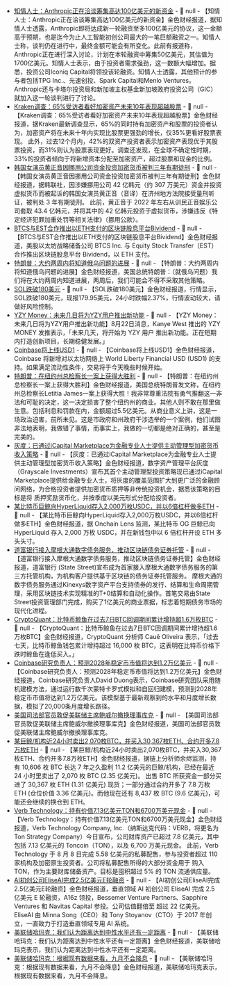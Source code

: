 - [知情人士：Anthropic正在洽谈筹集高达100亿美元的新资金](https://flash.jin10.com/detail/20250822013601731800) - 📰 null - 【知情人士：Anthropic正在洽谈筹集高达100亿美元的新资金】金色财经报道，据知情人士透露，Anthropic即将达成新一轮融资至多100亿美元的协议，这一金额高于预期，也是迄今为止人工智能初创公司最大的一笔巨额融资之一。知情人士称，谈判仍在进行中，最终金额可能会有所变化。此前有报道称，Anthropic正在进行深入讨论，计划在本轮融资中筹集50亿美元，其估值为1700亿美元。知情人士表示，由于投资者需求强劲，这一数额大幅增加。据悉，投资公司Iconiq Capital将领投该轮融资。知情人士透露，其他预计的参与者包括TPG Inc.、光速创投、Spark Capital和Menlo Ventures。Anthropic还与卡塔尔投资局和新加坡主权基金新加坡政府投资公司（GIC）就加入这一轮谈判进行了讨论。
- [Kraken调查：65%受访者看好加密资产未来10年表现超越股票](https://www.coindesk.com/markets/2025/08/21/majority-of-dual-asset-investors-see-crypto-outpacing-stocks-over-next-decade-kraken-survey) - 📰 null - 【Kraken调查：65%受访者看好加密资产未来10年表现超越股票】金色财经报道，据Kraken最新调查显示，65%的同时持有加密资产和股票的投资者认为，加密资产将在未来十年内实现比股票更强劲的增长，仅35%更看好股票表现。 
此外，过去12个月内，42%的双资产投资者表示加密资产表现优于其股票投资，而31%则认为股票表现更好。调查还发现，在全球不确定性时期，33%的投资者倾向于将新增资本分配至加密资产，超过股票和现金的比例。
- [韩国女演员黄正音因挪用公司资金投资加密货币被判三年有期徒刑](https://www.yna.co.kr/view/AKR20250617111400005) - 📰 null - 【韩国女演员黄正音因挪用公司资金投资加密货币被判三年有期徒刑】金色财经报道，据韩联社，因涉嫌挪用公司 42 亿韩元（约 307 万美元）资金并投资虚拟货币而被起诉的韩国女演员黄正音（音译）在济州地方法院接受量刑听证，被判处 3 年有期徒刑。 
此前，黄正音于 2022 年左右从训民正音娱乐公司套取 43.4 亿韩元，并将其中的 42 亿韩元投资于虚拟货币，涉嫌违反《特定经济犯罪加重处罚等相关法律》（挪用公款）。
- [BTCS与EST合作推出以ETH支付的区块链股息平台Bividend](https://x.com/NasdaqBTCS/status/1958576606168945099) - 📰 null - 【BTCS与EST合作推出以ETH支付的区块链股息平台Bividend】金色财经报道，美股以太坊战略储备公司 BTCS Inc. 与 Equity Stock Transfer（EST）合作推出区块链股息平台 Bividend，以 ETH 支付。
- [特朗普：大约两周内将知道俄乌问题的进展](https://flash.jin10.com/detail/20250822005608065800) - 📰 null - 【特朗普：大约两周内将知道俄乌问题的进展】金色财经报道，美国总统特朗普：（就俄乌问题）我们将在大约两周内知道进展，两周后，我们可能会不得不采取其他策略。
- [SOL跌破180美元]() - 📰 null - 【SOL跌破180美元】金色财经报道，行情显示，SOL跌破180美元，现报179.95美元，24小时跌幅2.37%，行情波动较大，请做好风险控制。
- [YZY Money：未来几日将为YZY用户推出新功能](https://x.com/YZY_MNY/status/1958561178453672382) - 📰 null - 【YZY Money：未来几日将为YZY用户推出新功能】8月22日消息，Kanye West 推出的 YZY MONEY 发推表示，「未来几天，将开始为 YZY 用户 推出新功能。正在短期内打造创新项目，长期稳健发展。」
- [Coinbase将上线USD1](https://x.com/CoinbaseAssets/status/1958572537295589801) - 📰 null - 【Coinbase将上线USD1】金色财经报道，Coinbase 将新增对以太坊网络上 World Liberty Financial USD (USD1) 的支持。如果满足流动性条件，交易将于今天晚些时候开始。
- [特朗普：在纽约州总检察长一案上获得大胜利](https://flash.jin10.com/detail/20250822000707168800) - 📰 null - 【特朗普：在纽约州总检察长一案上获得大胜利】金色财经报道，美国总统特朗普发文称，在纽约州总检察长Letitia James一案上获得大胜！我非常尊重法院有勇气推翻这一非法和可耻的决定，这一决定损害了整个纽约州的商业。其他人则不敢在那里做生意。包括利息和罚款在内，金额超过5.5亿美元。从商业意义上讲，这是一场政治迫害，前所未见。这是市政府和州政府干涉选举的一个案例，他们试图非法地表明，我做错了事情，而事实上，我做的一切都是绝对正确的，甚至是完美的。
- [灰度：已通过iCapital Marketplace为金融专业人士提供主动管理型加密货币收入策略](https://www.globenewswire.com/news-release/2025/08/21/3137176/0/en/Grayscale-s-Actively-Managed-Crypto-Income-Strategy-Now-Available-on-the-iCapital-Marketplace-Enabling-Broad-Access-to-Crypto-Staking-Opportunities.html) - 📰 null - 【灰度：已通过iCapital Marketplace为金融专业人士提供主动管理型加密货币收入策略】金色财经报道，数字资产管理平台灰度（Grayscale Investments）宣布其首个主动管理型投资策略现已通过iCapital Marketplace提供给金融专业人士，将灰度的覆盖范围扩大到更广泛的金融顾问网络，为合格投资者提供加密货币质押等非传统投资机会，据悉该策略的目标是将 质押奖励货币化，并按季度以美元形式分配给投资者。
- [某比特币巨鲸向HyperLiquid存入2,000万枚USDC，并以6倍杠杆做多ETH](https://x.com/OnchainLens/status/1958543179088904533) - 📰 null - 【某比特币巨鲸向HyperLiquid存入2,000万枚USDC，并以6倍杠杆做多ETH】金色财经报道，据 Onchain Lens 监测，某比特币 OG 巨鲸已向 HyperLiquid 存入 2,000 万枚 USDC，并在新钱包中以 6 倍杠杆开设 ETH 多头头寸。
- [道富银行接入摩根大通数字债务服务，推动区块链债务证券托管](https://www.businesswire.com/news/home/20250821857834/en/State-Street-Becomes-First-Third-Party-Custodian-to-Launch-on-J.P.-Morgans-Digital-Debt-Service-Bringing-Blockchain-Based-Debt-Securities-Custody-to-Institutional-Clients) - 📰 null - 【道富银行接入摩根大通数字债务服务，推动区块链债务证券托管】金色财经报道，道富银行 (State Street)宣布成为首家接入摩根大通数字债务服务的第三方托管机构，为机构客户提供基于区块链的债务证券托管服务。 
摩根大通的数字债务服务通过Kinexys数字资产平台支持债券的发行、结算和生命周期管理，采用区块链技术实现精准的T+0结算和自动化操作。首笔交易由State Street投资管理部门完成，购买了1亿美元的商业票据，标志着短期债务市场的现代化进程。
- [CryptoQuant：比特币鲸鱼在过去7日BTC回调期间累计增持超1.6万枚BTC](https://x.com/cryptoquant_com/status/1958555433288827190) - 📰 null - 【CryptoQuant：比特币鲸鱼在过去7日BTC回调期间累计增持超1.6万枚BTC】金色财经报道，CryptoQuant 分析师 Cauê Oliveira 表示，「过去七天，比特币鲸鱼钱包累计增持超过 16,000 枚 BTC，这表明在比特币价格下跌时鲸鱼在逢低买入。」
- [Coinbase研究负责人：预测2028年稳定币市值将达到1.2万亿美元](https://x.com/Dav1dDuong/status/1958523569245450591) - 📰 null - 【Coinbase研究负责人：预测2028年稳定币市值将达到1.2万亿美元】金色财经报道，Coinbase研究负责人David Duong表示，Coinbase研究团队采用随机建模方法，通过运行数千次蒙特卡罗式模拟和自回归建模，预测到2028年稳定币市值将达到1.2万亿美元。该模型基于最新观察到的水平和月度增长数据，模拟了20,000条月度增长路径。
- [美国司法部官员敦促美联储主席鲍威尔撤换理事库克](https://flash.jin10.com/detail/20250821232940799800) - 📰 null - 【美国司法部官员敦促美联储主席鲍威尔撤换理事库克】金色财经报道，美国司法部官员敦促美联储主席鲍威尔撤换理事库克。
- [某巨鲸/机构近24小时卖出2,070枚BTC，并买入30,367枚ETH、合约开多7.8万枚ETH](https://x.com/EmberCN/status/1958548130548596780) - 📰 null - 【某巨鲸/机构近24小时卖出2,070枚BTC，并买入30,367枚ETH、合约开多7.8万枚ETH】金色财经报道，据链上分析师余烬监测，持有 10,606 枚 BTC 长达 7 年之久盈利 11.2 亿美元的巨鲸/机构，已经在最近 24 小时里卖出了 2,070 枚 BTC (2.35 亿美元)。 
出售 BTC 所获资金一部分买进了 30,367 枚 ETH (1.31 亿美元) 现货；一部分通过合约开多了 7.8 万枚 ETH (仓位价值 3.36 亿美元)。而他现在还有 8,437 枚 BTC (9.6 亿美元)，可能还会继续的换仓到 ETH。
- [Verb Technology：持有价值7.13亿美元TON和6700万美元现金](https://www.businesswire.com/news/home/20250821238938/en/Verb-Technology-Announces-%24780-Million-in-Treasury-Assets-to-Advance-its-TON-Treasury-Strategy) - 📰 null - 【Verb Technology：持有价值7.13亿美元TON和6700万美元现金】金色财经报道，Verb Technology Company, Inc.（纳斯达克代码：VERB，将更名为 Ton Strategy Company）今日宣布，公司财库资产已超过 7.8 亿美元，其中包括 7.13 亿美元的 Toncoin（TON），以及 6,700 万美元现金。 
此前，Verb Technology 于 8 月 8 日完成 5.58 亿美元的私募配售，参与投资者超过 110 家机构及加密原生投资者。公司将私募配售所得的大部分资金用于 购入 TON，作为主要财库储备资产。目标是囤积超过 5% 的 TON 流通供应量。
- [AI初创公司EliseAI完成2.5亿美元E轮融资](https://techstartups.com/2025/08/21/eliseai-raises-250m-in-series-e-funding-led-by-andreessen-horowitz-doubling-valuation-to-2-2b/) - 📰 null - 【AI初创公司EliseAI完成2.5亿美元E轮融资】金色财经报道，垂直领域 AI 初创公司 EliseAI 完成 2.5 亿美元 E 轮融资，A16z 领投，Bessemer Venture Partners、Sapphire Ventures 和 Navitas Capital 参投。公司估值翻倍至 超过 22 亿美元。 
EliseAI 由 Minna Song（CEO）和 Tony Stoyanov（CTO）于 2017 年创立，一直致力于打造垂直领域专用 AI 系统。
- [美联储哈玛克：我们认为距离达到中性水平还有一定距离](https://flash.jin10.com/detail/20250821230952409800) - 📰 null - 【美联储哈玛克：我们认为距离达到中性水平还有一定距离】金色财经报道，美联储哈玛克表示，我们认为距离达到中性水平还有一定距离。
- [美联储哈玛克：根据现有数据来看，九月不会降息](https://flash.jin10.com/detail/20250821231053446800) - 📰 null - 【美联储哈玛克：根据现有数据来看，九月不会降息】金色财经报道，美联储哈玛克表示，根据现有数据来看，九月不会降息。
